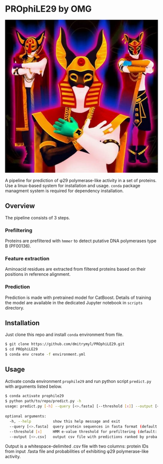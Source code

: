 # PROphiLE29 by OMG

![OMG](./omg.jpg)

A pipeline for prediction of &phi;29 polymerase-like activity in a set of proteins.
Use a linux-based system for installation and usage. `conda` package managment system
is required for dependency installation.

## Overview

The pipeline consists of 3 steps.

### Prefiltering

Proteins are prefiltered with `hmmer` to detect putative DNA polymerases type B
(PF00136).

### Feature extraction

Aminoacid residues are extracted from filtered proteins based on their positions
in reference alignment.

### Prediction

Prediction is made with pretrained model for CatBoost. Details of training the model
are available in the dedicated Jupyter notebook in `scripts` directory.

## Installation

Just clone this repo and install `conda` environment from file.

```bash
$ git clone https://github.com/dmitrymyl/PROphiLE29.git
$ cd PROphiLE29
$ conda env create -f environment.yml
```

## Usage

Activate conda environment `prophile29` and run python script `predict.py` with
arguments listed below.

```bash
$ conda activate prophile29
$ python path/to/repo/predict.py -h
usage: predict.py [-h] --query [<>.fasta] [--threshold [x]] --output [<>.csv]

optional arguments:
  -h, --help          show this help message and exit
  --query [<>.fasta]  query protein sequences in fasta format (default: None)
  --threshold [x]     HMM e-value threshold for prefiltering (default: 5)
  --output [<>.csv]   output csv file with predictions ranked by proba (default: None)
```

Output is a whitespace-delimited .csv file with two columns: protein IDs from input .fasta file
and probabilities of exhibiting &phi;29 polymerase-like activity.